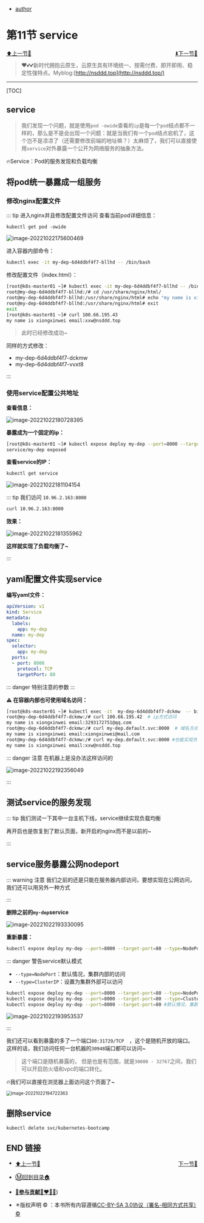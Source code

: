 + [author](http://nsddd.top)

# 第11节 service

<div><a href = '10.md' style='float:left'>⬆️上一节🔗  </a><a href = '12.md' style='float: right'>  ⬇️下一节🔗</a></div>
<br>

> ❤️💕💕新时代拥抱云原生，云原生具有环境统一、按需付费、即开即用、稳定性强特点。Myblog:[http://nsddd.top](http://nsddd.top/)

---
[TOC]

## service

> 我们发现一个问题，就是使用`pod -owide`查看的`ip`是每一个`pod`结点都不一样的，那么是不是会出现一个问题：就是当我们有一个`pod`结点宕机了，这个岂不是凉凉了（还需要修改前端的地址嘛？）太麻烦了，我们可以直接使用`service`对外暴露一个公开为网络服务的抽象方法。

 🔥Service：Pod的服务发现和负载均衡



## 将pod统一暴露成一组服务

### 修改nginx配置文件

::: tip 进入nginx并且修改配置文件访问
查看当前pod详细信息：

```
kubectl get pod -owide
```

![image-20221022175600469](http://sm.nsddd.top/smimage-20221022175600469.png)

进入容器内部命令：

```bash
kubectl exec -it my-dep-6d4ddbf4f7-bllhd -- /bin/bash
```

修改配置文件（index.html）：

```bash
[root@k8s-master01 ~]# kubectl exec -it my-dep-6d4ddbf4f7-bllhd -- /bin/bash
root@my-dep-6d4ddbf4f7-bllhd:/# cd /usr/share/nginx/html/
root@my-dep-6d4ddbf4f7-bllhd:/usr/share/nginx/html# echo "my name is xiongxinwei email:xxw@nsddd.top" > index.html 
root@my-dep-6d4ddbf4f7-bllhd:/usr/share/nginx/html# exit 
exit
[root@k8s-master01 ~]# curl 100.66.195.43
my name is xiongxinwei email:xxw@nsddd.top
```

> 此时已经修改成功~

同样的方式修改：

+ my-dep-6d4ddbf4f7-dckmw
+ my-dep-6d4ddbf4f7-vvxt8

:::



### 使用service配置公共地址

**查看信息：**

![image-20221022180728395](http://sm.nsddd.top/smimage-20221022180728395.png)



**暴露成为一个固定的ip：**

```bash
[root@k8s-master01 ~]# kubectl expose deploy my-dep --port=8000 --target-port=80
service/my-dep exposed
```



**查看service的IP：**

```
kubectl get service
```

![image-20221022181104154](http://sm.nsddd.top/smimage-20221022181104154.png)



::: tip 我们访问 `10.96.2.163:8000` 

```bash
curl 10.96.2.163:8000
```

**效果：**

![image-20221022181355962](http://sm.nsddd.top/smimage-20221022181355962.png)

**这样就实现了负载均衡了~**

:::



## yaml配置文件实现service

**编写yaml文件：**

```yaml
apiVersion: v1
kind: Service
metadata:
  labels:
  	app: my-dep
  name: my-dep
spec:
  selector: 
  	app: my-dep
  ports:
  - port: 8000
  	protocol: TCP
  	targetPort: 80
```

::: danger 特别注意的参数
:::



**⚠️ 在容器内部也可使用域名访问：**

```bash
[root@k8s-master01 ~]# kubectl exec -it  my-dep-6d4ddbf4f7-dckmw  -- bin/bash
root@my-dep-6d4ddbf4f7-dckmw:/# curl 100.66.195.42  # ip方式访问
my name is xiongxinwei email:3293172751@qq.com
root@my-dep-6d4ddbf4f7-dckmw:/# curl my-dep.default.svc:8000  # 域名方式访问
my name is xiongxinwei email:xiongxinwei@mail.com
root@my-dep-6d4ddbf4f7-dckmw:/# curl my-dep.default.svc:8000 #也能实现负载均衡
my name is xiongxinwei email:xxw@nsddd.top
```

::: danger 注意
在机器上是没办法这样访问的

![image-20221022192356049](http://sm.nsddd.top/smimage-20221022192356049.png)

:::



## 测试service的服务发现

::: tip
我们测试一下其中一台主机下线，service继续实现负载均衡

再开启也是恢复到了默认页面，新开启的nginx而不是以前的~

:::



## service服务暴露公网nodeport

::: warning 注意
我们之前的还是只能在服务器内部访问，要想实现在公网访问，我们还可以用另外一种方式

:::

**删除之前的`my-dep`service**

![image-20221022193330095](http://sm.nsddd.top/smimage-20221022193330095.png)



**重新暴露：**

```bash
kubectl expose deploy my-dep --port=8000 --target-port=80 --type=NodePort
```

::: danger 警告service默认模式

+ `--type=NodePort`：默认情况，集群内部的访问
+ `--type=ClusterIP`：设置为集群外部可以访问

```bash
kubectl expose deploy my-dep --port=8000 --target-port=80 --type=NodePort
kubectl expose deploy my-dep --port=8000 --target-port=80 --type=ClusterIP
kubectl expose deploy my-dep --port=8000 --target-port=80 #默认情况，集群内部的访问
```

![image-20221022193953537](http://sm.nsddd.top/smimage-20221022193953537.png)

:::

我们还可以看到暴露的多了一个端口`80:31729/TCP  `，这个是随机开放的端口。这样的话，我们访问任何一台机器的`30948`端口都可以访问~

> 这个端口是随机暴露的， 但是也是有范围，就是`30000 - 32767`之间，我们可以开启防火墙和vpc的端口转化。

 🔥我们可以直接在浏览器上面访问这个页面了~

<img src="http://sm.nsddd.top/smimage-20221022194722363.png" alt="image-20221022194722363" style="zoom:80%;" />

## 删除service

```
kubectl delete svc/kubernetes-bootcamp
```





## END 链接

<ul><li><div><a href = '10.md' style='float:left'>⬆️上一节🔗  </a><a href = '12.md' style='float: right'>  ️下一节🔗</a></div></li></ul>

+ [Ⓜ️回到目录🏠](../README.md)

+ [**🫵参与贡献💞❤️‍🔥💖**](https://nsddd.top/archives/contributors))

+ ✴️版权声明 &copy; ：本书所有内容遵循[CC-BY-SA 3.0协议（署名-相同方式共享）&copy;](http://zh.wikipedia.org/wiki/Wikipedia:CC-by-sa-3.0协议文本) 

